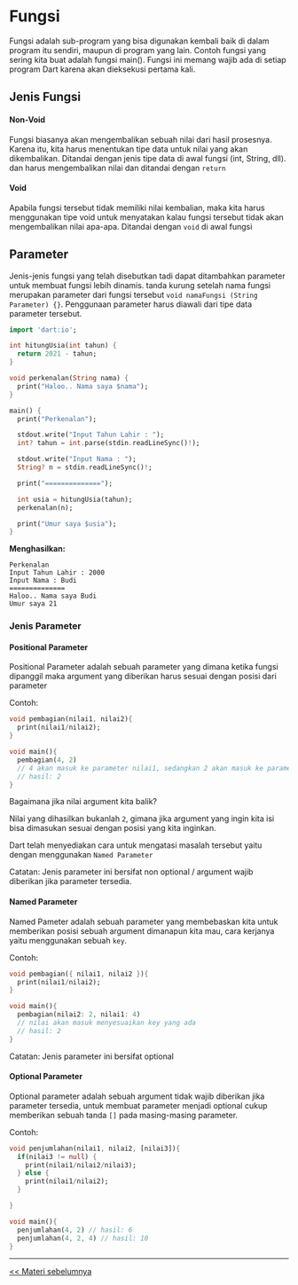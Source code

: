 
# Fungsi

Fungsi adalah sub-program yang bisa digunakan kembali baik di dalam program itu sendiri, maupun di program yang lain. Contoh fungsi yang sering kita buat adalah fungsi main(). Fungsi ini memang wajib ada di setiap program Dart karena akan dieksekusi pertama kali.

## Jenis Fungsi

#### Non-Void
Fungsi biasanya akan mengembalikan sebuah nilai dari hasil prosesnya. Karena itu, kita harus menentukan tipe data untuk nilai yang akan dikembalikan. Ditandai dengan jenis tipe data di awal fungsi (int, String, dll). dan harus mengembalikan nilai dan ditandai dengan `return`

#### Void
 Apabila fungsi tersebut tidak memiliki nilai kembalian, maka kita harus menggunakan tipe void untuk menyatakan kalau fungsi tersebut tidak akan mengembalikan nilai apa-apa. Ditandai dengan `void` di awal fungsi


##  Parameter
Jenis-jenis fungsi yang telah disebutkan tadi dapat ditambahkan parameter untuk membuat fungsi lebih dinamis. tanda kurung setelah nama fungsi merupakan parameter dari fungsi tersebut `void namaFungsi (String Parameter) {}`. Penggunaan parameter harus diawali dari tipe data parameter tersebut.

```dart
import 'dart:io';

int hitungUsia(int tahun) {
  return 2021 - tahun;
}

void perkenalan(String nama) {
  print("Haloo.. Nama saya $nama");
}

main() {
  print("Perkenalan");

  stdout.write("Input Tahun Lahir : ");
  int? tahun = int.parse(stdin.readLineSync()!);

  stdout.write("Input Nama : ");
  String? n = stdin.readLineSync()!;

  print("==============");

  int usia = hitungUsia(tahun);
  perkenalan(n);

  print("Umur saya $usia");
}

```

**Menghasilkan:**
```shell
Perkenalan
Input Tahun Lahir : 2000
Input Nama : Budi
==============
Haloo.. Nama saya Budi
Umur saya 21
```

### Jenis Parameter

#### Positional Parameter

Positional Parameter adalah sebuah parameter yang dimana ketika fungsi dipanggil maka argument yang diberikan harus sesuai dengan posisi dari parameter

Contoh:

```DART
void pembagian(nilai1, nilai2){
  print(nilai1/nilai2);
}

void main(){
  pembagian(4, 2)
  // 4 akan masuk ke parameter nilai1, sedangkan 2 akan masuk ke parameter nilai2
  // hasil: 2
}
```

Bagaimana jika nilai argument kita balik?

Nilai yang dihasilkan bukanlah `2`, gimana jika argument yang ingin kita isi bisa dimasukan sesuai dengan posisi yang kita inginkan.

Dart telah menyediakan cara untuk mengatasi masalah tersebut yaitu dengan menggunakan `Named Parameter`

Catatan: Jenis parameter ini bersifat non optional / argument wajib diberikan jika parameter tersedia.

#### Named Parameter

Named Pameter adalah sebuah parameter yang membebaskan kita untuk memberikan posisi sebuah argument dimanapun kita mau, cara kerjanya yaitu menggunakan sebuah `key`.

Contoh:

```DART
void pembagian({ nilai1, nilai2 }){
  print(nilai1/nilai2);
}

void main(){
  pembagian(nilai2: 2, nilai1: 4)
  // nilai akan masuk menyesuaikan key yang ada
  // hasil: 2
}
```

Catatan: Jenis parameter ini bersifat optional

#### Optional Parameter

Optional parameter adalah sebuah argument tidak wajib diberikan jika parameter tersedia, untuk membuat parameter menjadi optional cukup memberikan sebuah tanda `[]` pada masing-masing parameter.

Contoh:

```DART
void penjumlahan(nilai1, nilai2, [nilai3]){
  if(nilai3 != null) {
    print(nilai1/nilai2/nilai3);
  } else {
    print(nilai1/nilai2);
  }

}

void main(){
  penjumlahan(4, 2) // hasil: 6
  penjumlahan(4, 2, 4) // hasil: 10
}
```

---

[<< Materi sebelumnya](https://github.com/bellshade/Dart/tree/main/basic/7_input)